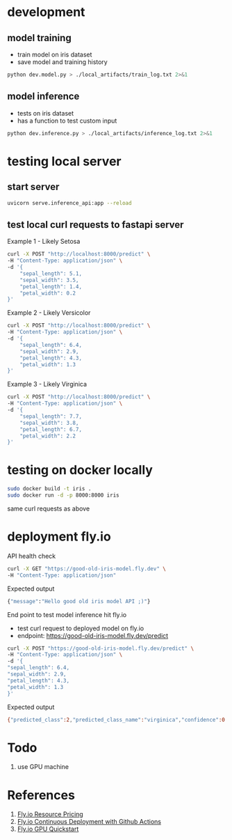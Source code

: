 # development

## model training

- train model on iris dataset
- save model and training history

```bash
python dev.model.py > ./local_artifacts/train_log.txt 2>&1
```

## model inference

- tests on iris dataset
- has a function to test custom input

```bash
python dev.inference.py > ./local_artifacts/inference_log.txt 2>&1
```

# testing local server

## start server

```bash
uvicorn serve.inference_api:app --reload
```

## test local curl requests to fastapi server

Example 1 - Likely Setosa

```bash
curl -X POST "http://localhost:8000/predict" \
-H "Content-Type: application/json" \
-d '{
    "sepal_length": 5.1,
    "sepal_width": 3.5,
    "petal_length": 1.4,
    "petal_width": 0.2
}'
```

Example 2 - Likely Versicolor

```bash
curl -X POST "http://localhost:8000/predict" \
-H "Content-Type: application/json" \
-d '{
    "sepal_length": 6.4,
    "sepal_width": 2.9,
    "petal_length": 4.3,
    "petal_width": 1.3
}'
```

Example 3 - Likely Virginica

```bash
curl -X POST "http://localhost:8000/predict" \
-H "Content-Type: application/json" \
-d '{
    "sepal_length": 7.7,
    "sepal_width": 3.8,
    "petal_length": 6.7,
    "petal_width": 2.2
}'
```

# testing on docker locally

```bash
sudo docker build -t iris .
sudo docker run -d -p 8000:8000 iris
```

same curl requests as above

# deployment fly.io

API health check

```bash
curl -X GET "https://good-old-iris-model.fly.dev" \
-H "Content-Type: application/json"
```

Expected output

```bash
{"message":"Hello good old iris model API ;)"}
```

End point to test model inference hit fly.io

- test curl request to deployed model on fly.io
- endpoint: https://good-old-iris-model.fly.dev/predict

```bash
curl -X POST "https://good-old-iris-model.fly.dev/predict" \
-H "Content-Type: application/json" \
-d '{
"sepal_length": 6.4,
"sepal_width": 2.9,
"petal_length": 4.3,
"petal_width": 1.3
}'

```

Expected output

```bash
{"predicted_class":2,"predicted_class_name":"virginica","confidence":0.54,"probabilities":{"setosa":0.1,"versicolor":0.36,"virginica":0.54}}
```

# Todo

1. use GPU machine

# References

1. [Fly.io Resource Pricing](https://fly.io/docs/about/pricing/#machines)
2. [Fly.io Continuous Deployment with Github Actions](https://fly.io/docs/launch/continuous-deployment-with-github-actions/)
3. [Fly.io GPU Quickstart](https://fly.io/docs/gpus/gpu-quickstart/)
